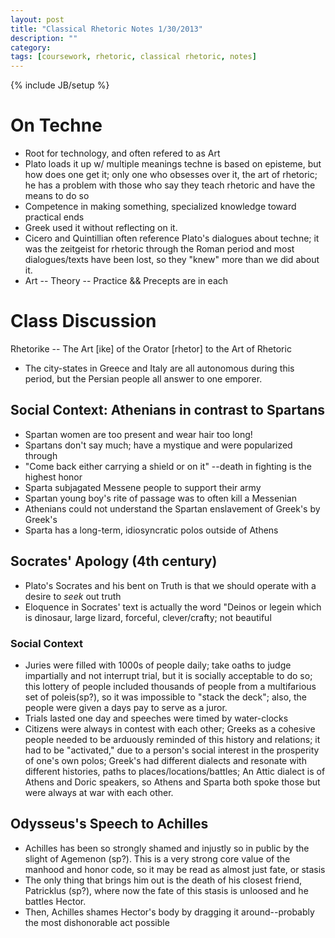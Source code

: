 ```yaml
---
layout: post
title: "Classical Rhetoric Notes 1/30/2013"
description: ""
category: 
tags: [coursework, rhetoric, classical rhetoric, notes]
---
```

{% include JB/setup %}

# On Techne

- Root for technology, and often refered to as Art
- Plato loads it up w/ multiple meanings techne is based on episteme, but how does one get it; only one who obsesses over it, the art of rhetoric; he has a problem with those who say they teach rhetoric and have the means to do so
- Competence in making something, specialized knowledge toward practical ends 
- Greek used it without reflecting on it.
- Cicero and Quintillian often reference Plato's dialogues about techne; it was the zeitgeist for rhetoric through the Roman period and most dialogues/texts have been lost, so they "knew" more than we did about it.
- Art -- Theory -- Practice && Precepts are in each

# Class Discussion

Rhetorike -- The Art [ike] of the Orator [rhetor] to the Art of Rhetoric

- The city-states in Greece and Italy are all autonomous during this period, but the Persian people all answer to one emporer.

## Social Context: Athenians in contrast to Spartans
- Spartan women are too present and wear hair too long!
- Spartans don't say much; have a mystique and were popularized through
- "Come back either carrying a shield or on it" --death in fighting is the highest honor
- Sparta subjagated Messene people to support their army
- Spartan young boy's rite of passage was to often kill a Messenian
- Athenians could not understand the Spartan enslavement of Greek's by Greek's
- Sparta has a long-term, idiosyncratic polos outside of Athens

## Socrates' Apology (4th century)

- Plato's Socrates and his bent on Truth is that we should operate with a desire to *seek* out truth
- Eloquence in Socrates' text is actually the word "Deinos or legein which is dinosaur, large lizard, forceful, clever/crafty; not beautiful

### Social Context
- Juries were filled with 1000s of people daily; take oaths to judge impartially and not interrupt trial, but it is socially acceptable to do so; this lottery of people included thousands of people from a multifarious set of poleis(sp?), so it was impossible to "stack the deck"; also, the people were given a days pay to serve as a juror.
- Trials lasted one day and speeches were timed by water-clocks
- Citizens were always in contest with each other; Greeks as a cohesive people needed to be arduously reminded of this history and relations; it had to be "activated," due to a person's social interest in the prosperity of one's own polos; Greek's had different dialects and resonate with different histories, paths to places/locations/battles; An Attic dialect is of Athens and Doric speakers, so Athens and Sparta both spoke those but were always at war with each other.

## Odysseus's Speech to Achilles
- Achilles has been so strongly shamed and injustly so in public by the slight of Agemenon (sp?). This is a very strong core value of the manhood and honor code, so it may be read as almost just fate, or stasis
- The only thing that brings him out is the death of his closest friend, Patricklus (sp?), where now the fate of this stasis is unloosed and he battles Hector.
- Then, Achilles shames Hector's body by dragging it around--probably the most dishonorable act possible
